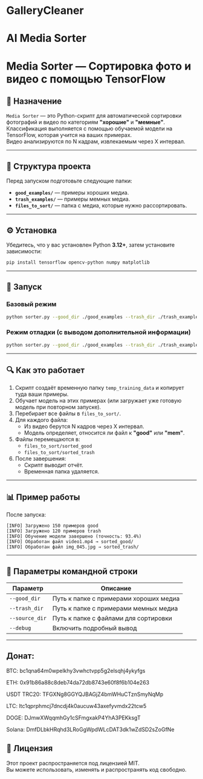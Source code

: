 # GalleryCleaner
# AI Media Sorter
# Media Sorter — Сортировка фото и видео с помощью TensorFlow

## 📌 Назначение

`Media Sorter` — это Python-скрипт для автоматической сортировки фотографий и видео по категориям **"хорошие"** и **"мемные"**.  
Классификация выполняется с помощью обучаемой модели на TensorFlow, которая учится на ваших примерах.  
Видео анализируются по N кадрам, извлекаемым через X интервал.

---

## 📂 Структура проекта

Перед запуском подготовьте следующие папки:

- **`good_examples/`** — примеры хороших медиа.
- **`trash_examples/`** — примеры мемных медиа.
- **`files_to_sort/`** — папка с медиа, которые нужно рассортировать.

---

## ⚙️ Установка

Убедитесь, что у вас установлен Python **3.12+**, затем установите зависимости:

```bash
pip install tensorflow opencv-python numpy matplotlib
```

---

## 🚀 Запуск

### Базовый режим
```bash
python sorter.py --good_dir ./good_examples --trash_dir ./trash_examples --source_dir ./files_to_sort
```

### Режим отладки (с выводом дополнительной информации)
```bash
python sorter.py --good_dir ./good_examples --trash_dir ./trash_examples --source_dir ./files_to_sort --debug
```

---

## 🔍 Как это работает

1. Скрипт создаёт временную папку `temp_training_data` и копирует туда ваши примеры.
2. Обучает модель на этих примерах (или загружает уже готовую модель при повторном запуске).
3. Перебирает все файлы в `files_to_sort/`.
4. Для каждого файла:
   - Из видео берутся N кадров через X интервал.
   - Модель определяет, относится ли файл к **"good"** или **"mem"**.
5. Файлы перемещаются в:
   - `files_to_sort/sorted_good`
   - `files_to_sort/sorted_trash`
6. После завершения:
   - Скрипт выводит отчёт.
   - Временная папка удаляется.

---

## 📊 Пример работы
После запуска:
```
[INFO] Загружено 150 примеров good
[INFO] Загружено 120 примеров trash
[INFO] Обучение модели завершено (точность: 93.4%)
[INFO] Обработан файл video1.mp4 → sorted_good/
[INFO] Обработан файл img_045.jpg → sorted_trash/
```

---

## 📝 Параметры командной строки

| Параметр       | Описание |
|----------------|----------|
| `--good_dir`   | Путь к папке с примерами хороших медиа |
| `--trash_dir`  | Путь к папке с примерами мемных медиа |
| `--source_dir` | Путь к папке с файлами для сортировки |
| `--debug`      | Включить подробный вывод |

---

## Донат:

BTC: bc1qna64m0wpelkhy3vwhctvpp5g2elsqhj4ykyfgs

ETH: 0x91b86a88c8deb74da72db8743e60f8f6b104e263

USDT TRC20: TFGXNg8GGYQJBAGjZ4bmWHuCTznSmyNqMp

LTC: ltc1qprphmcj7dncdj4k0aucuw43axefyvmdx22tcw5

DOGE: DJmwXWqqmhGy1cSFmgxakP4YhA3PEKksgT

Solana: DmfDLbkHRqhd3LRoGgWpdWLcDAT3dk1wZdSD2sZoGfNe

## 📄 Лицензия

Этот проект распространяется под лицензией MIT.  
Вы можете использовать, изменять и распространять код свободно.
